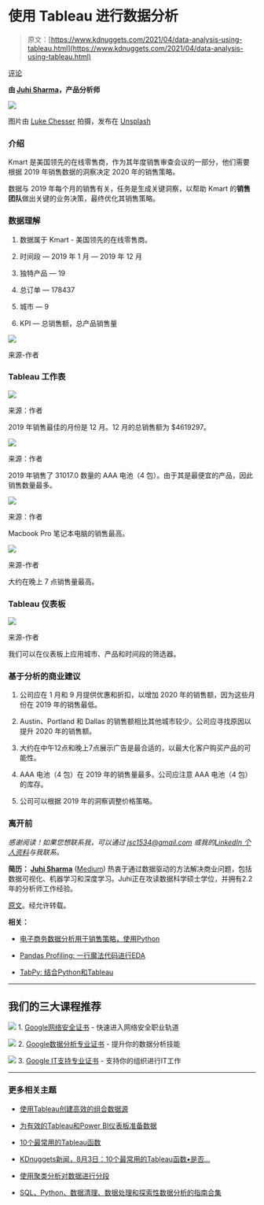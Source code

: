 # 使用 Tableau 进行数据分析

> 原文：[https://www.kdnuggets.com/2021/04/data-analysis-using-tableau.html](https://www.kdnuggets.com/2021/04/data-analysis-using-tableau.html)

[评论](#comments)

**由 [Juhi Sharma](https://www.linkedin.com/in/juhi-sharma-ds/<code>)，产品分析师**

![](../Images/b3f97794e6756076d6abd5c2ca8171ad.png)

图片由 [Luke Chesser](https://unsplash.com/@lukechesser?utm_source=medium&utm_medium=referral) 拍摄，发布在 [Unsplash](https://unsplash.com/?utm_source=medium&utm_medium=referral)

### 介绍

Kmart 是美国领先的在线零售商，作为其年度销售审查会议的一部分，他们需要根据 2019 年销售数据的洞察决定 2020 年的销售策略。

数据与 2019 年每个月的销售有关，任务是生成关键洞察，以帮助 Kmart 的**销售团队**做出关键的业务决策，最终优化其销售策略。

### 数据理解

1.  数据属于 Kmart - 美国领先的在线零售商。

1.  时间段 — 2019 年 1 月 — 2019 年 12 月

1.  独特产品 — 19

1.  总订单 — 178437

1.  城市 — 9

1.  KPI — 总销售额，总产品销售量

![](../Images/d6e7e9d5dc45347bfae899ab60ec6910.png)

来源-作者

### Tableau 工作表

![](../Images/9a028db0bb82647a27b8de3437a15fe0.png)

来源：作者

2019 年销售最佳的月份是 12 月。12 月的总销售额为 $4619297。

![](../Images/fc0278223c63376668f1159ef9ff0e51.png)

来源：作者

2019 年销售了 31017.0 数量的 AAA 电池（4 包）。由于其是最便宜的产品，因此销售数量最多。

![](../Images/730c2f0665ec54fd15736f95124a7707.png)

来源：作者

Macbook Pro 笔记本电脑的销售最高。

![](../Images/d42a0b816e70aa486967a4aba97cb69b.png)

来源-作者

大约在晚上 7 点销售量最高。

### Tableau 仪表板

![](../Images/2c8d85442bb24c63cd6b677ccd96f654.png)

来源-作者

我们可以在仪表板上应用城市、产品和时间段的筛选器。

### 基于分析的商业建议

1.  公司应在 1 月和 9 月提供优惠和折扣，以增加 2020 年的销售额，因为这些月份在 2019 年的销售最低。

1.  Austin、Portland 和 Dallas 的销售额相比其他城市较少。公司应寻找原因以提升 2020 年的销售额。

1.  大约在中午12点和晚上7点展示广告是最合适的，以最大化客户购买产品的可能性。

1.  AAA 电池（4 包）在 2019 年的销售量最多。公司应注意 AAA 电池（4 包）的库存。

1.  公司可以根据 2019 年的洞察调整价格策略。

### 离开前

*感谢阅读！如果您想联系我，可以通过 jsc1534@gmail.com 或我的*[*LinkedIn 个人资料*](http://www.linkedin.com/in/juhi-sharma-ds)*与我联系。*

**简历： [Juhi Sharma](https://www.linkedin.com/in/juhi-sharma-ds/)** ([Medium](https://juhi95.medium.com/)) 热衷于通过数据驱动的方法解决商业问题，包括数据可视化、机器学习和深度学习。Juhi正在攻读数据科学硕士学位，并拥有2.2年的分析师工作经验。

[原文](https://pub.towardsai.net/e-commerce-sales-strategy-using-tableau-ca69a7c910a)。经允许转载。

**相关：**

+   [电子商务数据分析用于销售策略，使用Python](/2021/04/e-commerce-data-analysis-sales-strategy-python.html)

+   [Pandas Profiling: 一行魔法代码进行EDA](/2021/02/pandas-profiling-one-line-magical-code-eda.html)

+   [TabPy: 结合Python和Tableau](/2020/11/tabpy-combining-python-tableau.html)

* * *

## 我们的三大课程推荐

![](../Images/0244c01ba9267c002ef39d4907e0b8fb.png) 1\. [Google网络安全证书](https://www.kdnuggets.com/google-cybersecurity) - 快速进入网络安全职业轨道

![](../Images/e225c49c3c91745821c8c0368bf04711.png) 2\. [Google数据分析专业证书](https://www.kdnuggets.com/google-data-analytics) - 提升你的数据分析技能

![](../Images/0244c01ba9267c002ef39d4907e0b8fb.png) 3\. [Google IT支持专业证书](https://www.kdnuggets.com/google-itsupport) - 支持你的组织进行IT工作

* * *

### 更多相关主题

+   [使用Tableau创建高效的组合数据源](https://www.kdnuggets.com/2022/05/create-efficient-combined-data-sources-tableau.html)

+   [为有效的Tableau和Power BI仪表板准备数据](https://www.kdnuggets.com/2022/06/prepare-data-effective-tableau-power-bi-dashboards.html)

+   [10个最常用的Tableau函数](https://www.kdnuggets.com/2022/08/10-used-tableau-functions.html)

+   [KDnuggets新闻，8月3日：10个最常用的Tableau函数•是否…](https://www.kdnuggets.com/2022/n31.html)

+   [使用聚类分析对数据进行分段](https://www.kdnuggets.com/using-cluster-analysis-to-segment-your-data)

+   [SQL、Python、数据清理、数据处理和探索性数据分析的指南合集](https://www.kdnuggets.com/collection-of-guides-on-mastering-sql-python-data-cleaning-data-wrangling-and-exploratory-data-analysis)
